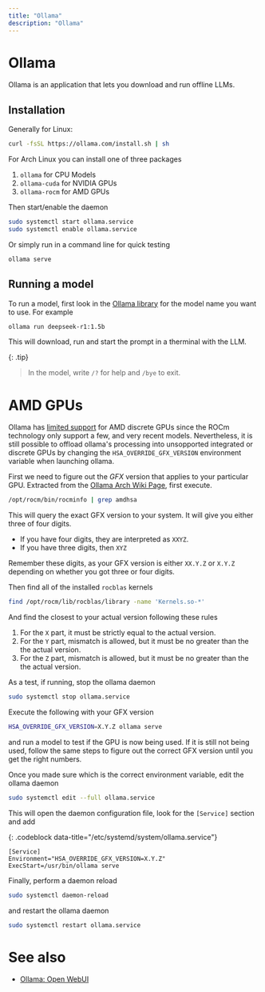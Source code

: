 ```yaml
---
title: "Ollama"
description: "Ollama"
---
```


# Ollama

Ollama is an application that lets you download and run offline LLMs.

## Installation

Generally for Linux:
```bash 
curl -fsSL https://ollama.com/install.sh | sh
```

For Arch Linux you can install one of three packages
1. `ollama` for CPU Models
2. `ollama-cuda` for NVIDIA GPUs
3. `ollama-rocm` for AMD GPUs

Then start/enable the daemon
```bash
sudo systemctl start ollama.service
sudo systemctl enable ollama.service
```

Or simply run in a command line for quick testing
```bash
ollama serve
```

## Running a model

To run a model, first look in the [Ollama library](https://ollama.com/library) for the model name you want to use. For example
```bash
ollama run deepseek-r1:1.5b
```

This will download, run and start the prompt in a therminal with the LLM.

{: .tip}
> In the model, write `/?` for help and `/bye` to exit.

# AMD GPUs

Ollama has [limited support](https://ollama.com/blog/amd-preview) for AMD discrete GPUs since the ROCm technology only support a few, and very recent models. Nevertheless, it is still possible to offload ollama's processing into unsopported integrated or discrete GPUs by changing the `HSA_OVERRIDE_GFX_VERSION` environment variable when launching ollama. 

First we need to figure out the _GFX_ version that applies to your particular GPU. Extracted from the [Ollama Arch Wiki Page](https://wiki.archlinux.org/title/Ollama), first execute.

```bash
/opt/rocm/bin/rocminfo | grep amdhsa
```
This will query the exact GFX version to your system. It will give you either three of four digits.
- If you have four digits, they are interpreted as `XXYZ`.
- If you have three digits, then `XYZ`

Remember these digits, as your GFX version is either `XX.Y.Z` or `X.Y.Z` depending on whether you got three or four digits.

Then find all of the installed `rocblas` kernels
```bash
find /opt/rocm/lib/rocblas/library -name 'Kernels.so-*'
```
And find the closest to your actual version following these rules
1. For the `X` part, it must be strictly equal to the actual version.
2. For the `Y` part, mismatch is allowed, but it must be no greater than the the actual version.
3. For the `Z` part, mismatch is allowed, but it must be no greater than the the actual version.

As a test, if running, stop the ollama daemon
```bash
sudo systemctl stop ollama.service
```
Execute the following with your GFX version
```bash
HSA_OVERRIDE_GFX_VERSION=X.Y.Z ollama serve
```
and run a model to test if the GPU is now being used. If it is still not being used, follow the same steps to figure out the correct GFX version until you get the right numbers.

Once you made sure which is the correct environment variable, edit the ollama daemon
```bash
sudo systemctl edit --full ollama.service
```
This will open the daemon configuration file, look for the `[Service]` section and add

{: .codeblock data-title="/etc/systemd/system/ollama.service"}
```
[Service]
Environment="HSA_OVERRIDE_GFX_VERSION=X.Y.Z"
ExecStart=/usr/bin/ollama serve
```

Finally, perform a daemon reload
```bash
sudo systemctl daemon-reload
```
and restart the ollama daemon
```bash
sudo systemctl restart ollama.service
```

# See also
- [Ollama: Open WebUI](ollama.openwebui)
